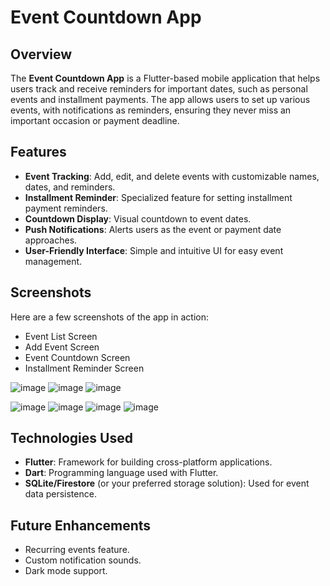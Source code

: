 # Event Countdown App

## Overview
The **Event Countdown App** is a Flutter-based mobile application that helps users track and receive reminders for important dates, such as personal events and installment payments. The app allows users to set up various events, with notifications as reminders, ensuring they never miss an important occasion or payment deadline.

## Features
- **Event Tracking**: Add, edit, and delete events with customizable names, dates, and reminders.
- **Installment Reminder**: Specialized feature for setting installment payment reminders.
- **Countdown Display**: Visual countdown to event dates.
- **Push Notifications**: Alerts users as the event or payment date approaches.
- **User-Friendly Interface**: Simple and intuitive UI for easy event management.

## Screenshots
Here are a few screenshots of the app in action:

- Event List Screen
- Add Event Screen
- Event Countdown Screen
- Installment Reminder Screen

![image](https://github.com/user-attachments/assets/7e05b172-4174-4ab2-8ccb-1c19f39840ff)  ![image](https://github.com/user-attachments/assets/1ef6c442-2715-4339-8c55-e5e3b36614cc) ![image](https://github.com/user-attachments/assets/8e4a2252-7f91-46bd-8a6f-685b9cf08d0b)

![image](https://github.com/user-attachments/assets/d038b4b8-6fa9-4db4-8de7-5bc6928b4fa2) ![image](https://github.com/user-attachments/assets/bc92374d-17e2-4844-b1f6-6b98817b4baf)
![image](https://github.com/user-attachments/assets/326892a9-8a4c-4079-be3f-042c45648f64) ![image](https://github.com/user-attachments/assets/8a2d5564-1982-4400-a8e4-100301b0e826)

















## Technologies Used
- **Flutter**: Framework for building cross-platform applications.
- **Dart**: Programming language used with Flutter.
- **SQLite/Firestore** (or your preferred storage solution): Used for event data persistence.

## Future Enhancements
- Recurring events feature.
- Custom notification sounds.
- Dark mode support.
